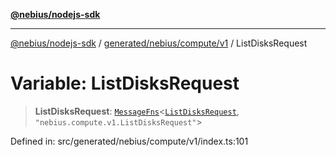 [**@nebius/nodejs-sdk**](../../../../../README.md)

---

[@nebius/nodejs-sdk](../../../../../README.md) / [generated/nebius/compute/v1](../README.md) / ListDisksRequest

# Variable: ListDisksRequest

> **ListDisksRequest**: [`MessageFns`](../../../../../runtime/protos/core/interfaces/MessageFns.md)\<[`ListDisksRequest`](../interfaces/ListDisksRequest.md), `"nebius.compute.v1.ListDisksRequest"`\>

Defined in: src/generated/nebius/compute/v1/index.ts:101
